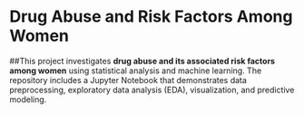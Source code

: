 # Drug Abuse and Risk Factors Among Women 

##This project investigates **drug abuse and its associated risk factors among women** using statistical analysis and machine learning. The repository includes a Jupyter Notebook that demonstrates data preprocessing, exploratory data analysis (EDA), visualization, and predictive modeling. 
